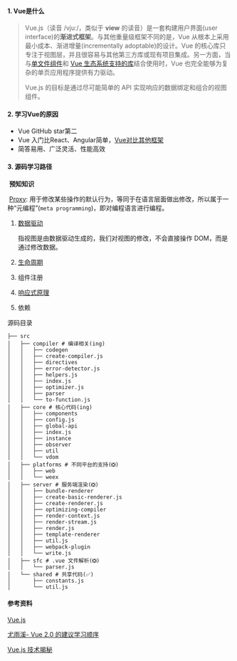 #### 1.  Vue是什么

> Vue.js（读音 /vjuː/，类似于 **view** 的读音）是一套构建用户界面(user interface)的**渐进式框架**。与其他重量级框架不同的是，Vue 从根本上采用最小成本、渐进增量(incrementally adoptable)的设计。Vue 的核心库只专注于视图层，并且很容易与其他第三方库或现有项目集成。另一方面，当与[单文件组件](https://vue.docschina.org/v2/guide/single-file-components.html)和 [Vue 生态系统支持的库](https://github.com/vuejs/awesome-vue#components--libraries)结合使用时，Vue 也完全能够为复杂的单页应用程序提供有力驱动。
>
> Vue.js 的目标是通过尽可能简单的 API 实现响应的数据绑定和组合的视图组件。

#### 2. 学习Vue的原因

 - Vue GitHub star第二
 - Vue 入门比React、Angular简单，[Vue对比其他框架](https://vue.docschina.org/v2/guide/comparison.html)
 - 简答易用、广泛灵活、性能高效

#### 3. 源码学习路径

​	**预知知识**

​		[Proxy](http://es6.ruanyifeng.com/#docs/proxy): 用于修改某些操作的默认行为，等同于在语言层面做出修改，所以属于一种“元编程”(`meta programming`)，即对编程语言进行编程。

1. [数据驱动](notes/vue/code-review/data-driver.md)

   指视图是由数据驱动生成的，我们对视图的修改，不会直接操作 DOM，而是通过修改数据。

2. [生命周期](notes/vue/code-review/lifecycle.md)

3. 组件注册

4. [响应式原理](notes/vue/code-review/responsive-principle.md)

5. 依赖

源码目录

```
├── src
│   ├── compiler # 编译相关(ing)
│   │   ├── codegen
│   │   ├── create-compiler.js
│   │   ├── directives
│   │   ├── error-detector.js
│   │   ├── helpers.js
│   │   ├── index.js
│   │   ├── optimizer.js
│   │   ├── parser
│   │   └── to-function.js
│   ├── core # 核心代码(ing)
│   │   ├── components
│   │   ├── config.js
│   │   ├── global-api
│   │   ├── index.js
│   │   ├── instance
│   │   ├── observer
│   │   ├── util
│   │   └── vdom
│   ├── platforms # 不同平台的支持(❎)
│   │   ├── web
│   │   └── weex
│   ├── server # 服务端渲染(❎)
│   │   ├── bundle-renderer
│   │   ├── create-basic-renderer.js
│   │   ├── create-renderer.js
│   │   ├── optimizing-compiler
│   │   ├── render-context.js
│   │   ├── render-stream.js
│   │   ├── render.js
│   │   ├── template-renderer
│   │   ├── util.js
│   │   ├── webpack-plugin
│   │   └── write.js
│   ├── sfc # .vue 文件解析(❎)
│   │   └── parser.js
│   └── shared # 共享代码(✅)
│       ├── constants.js
│       └── util.js
```



#### 参考资料

[Vue.js](https://vue.docschina.org/)

[尤雨溪- Vue 2.0 的建议学习顺序](https://zhuanlan.zhihu.com/p/23134551)

[Vue.js 技术揭秘](https://ustbhuangyi.github.io/vue-analysis/)

